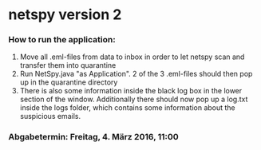 # netspy version 2

<h3>How to run the application:</h3>
<ol>
	<li>Move all .eml-files from data to inbox in order to let netspy scan and transfer them into quarantine</li>
	<li>Run NetSpy.java "as Application". 2 of the 3 .eml-files should then pop up in the quarantine directory</li>
	<li>There is also some information inside the black log box in the lower section of the window. Additionally there should now pop up a log.txt inside the logs folder, which contains some information about the suspicious emails.</li>
</ol>
<h3>Abgabetermin: Freitag, 4. März 2016, 11:00</h3>
